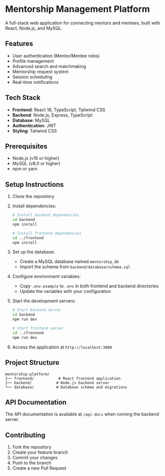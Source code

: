 # Mentorship Management Platform

A full-stack web application for connecting mentors and mentees, built with React, Node.js, and MySQL.

## Features

- User authentication (Mentor/Mentee roles)
- Profile management
- Advanced search and matchmaking
- Mentorship request system
- Session scheduling
- Real-time notifications

## Tech Stack

- **Frontend**: React 18, TypeScript, Tailwind CSS
- **Backend**: Node.js, Express, TypeScript
- **Database**: MySQL
- **Authentication**: JWT
- **Styling**: Tailwind CSS

## Prerequisites

- Node.js (v18 or higher)
- MySQL (v8.0 or higher)
- npm or yarn

## Setup Instructions

1. Clone the repository
2. Install dependencies:
   ```bash
   # Install backend dependencies
   cd backend
   npm install

   # Install frontend dependencies
   cd ../frontend
   npm install
   ```

3. Set up the database:
   - Create a MySQL database named `mentorship_db`
   - Import the schema from `backend/database/schema.sql`

4. Configure environment variables:
   - Copy `.env.example` to `.env` in both frontend and backend directories
   - Update the variables with your configuration

5. Start the development servers:
   ```bash
   # Start backend server
   cd backend
   npm run dev

   # Start frontend server
   cd ../frontend
   npm run dev
   ```

6. Access the application at `http://localhost:3000`

## Project Structure

```
mentorship-platform/
├── frontend/           # React frontend application
├── backend/           # Node.js backend server
└── database/          # Database schema and migrations
```

## API Documentation

The API documentation is available at `/api-docs` when running the backend server.

## Contributing

1. Fork the repository
2. Create your feature branch
3. Commit your changes
4. Push to the branch
5. Create a new Pull Request 